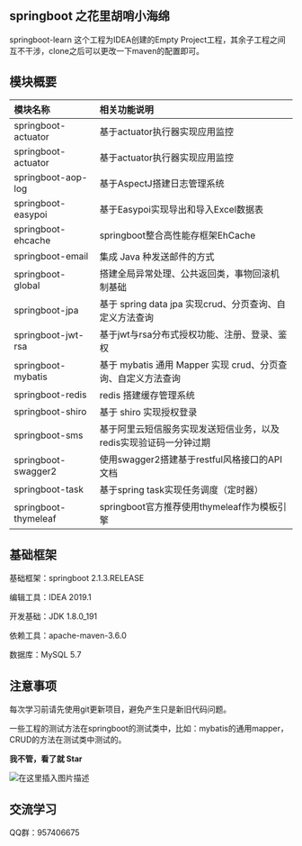 ## springboot 之花里胡哨小海绵

springboot-learn 这个工程为IDEA创建的Empty Project工程，其余子工程之间互不干涉，clone之后可以更改一下maven的配置即可。

## 模块概要

|模块名称| 相关功能说明 |
|:--|:--|
|  springboot-actuator  |  基于actuator执行器实现应用监控  |
|  springboot-actuator  |  基于actuator执行器实现应用监控  |
|  springboot-aop-log  |  基于AspectJ搭建日志管理系统  |
|  springboot-easypoi  |  基于Easypoi实现导出和导入Excel数据表  |
|  springboot-ehcache  |  springboot整合高性能存框架EhCache  |
|  springboot-email  |  集成 Java 种发送邮件的方式  |
|  springboot-global  |  搭建全局异常处理、公共返回类，事物回滚机制基础  |
|  springboot-jpa  |  基于 spring data jpa 实现crud、分页查询、自定义方法查询  |
|  springboot-jwt-rsa  |  基于jwt与rsa分布式授权功能、注册、登录、鉴权  |
|  springboot-mybatis  |  基于 mybatis 通用 Mapper 实现 crud、分页查询、自定义方法查询  |
|  springboot-redis  |  redis 搭建缓存管理系统  |
|  springboot-shiro  |  基于 shiro 实现授权登录  |
|  springboot-sms  |  基于阿里云短信服务实现发送短信业务，以及redis实现验证码一分钟过期  |
|  springboot-swagger2  |  使用swagger2搭建基于restful风格接口的API文档  |
|  springboot-task  |  基于spring task实现任务调度（定时器）  |
|  springboot-thymeleaf  |  springboot官方推荐使用thymeleaf作为模板引擎  |

## 基础框架

基础框架：springboot 2.1.3.RELEASE

编辑工具：IDEA 2019.1

开发基础：JDK 1.8.0_191

依赖工具：apache-maven-3.6.0

数据库：MySQL 5.7

## 注意事项

每次学习前请先使用git更新项目，避免产生只是新旧代码问题。

一些工程的测试方法在springboot的测试类中，比如：mybatis的通用mapper，CRUD的方法在测试类中测试的。

**我不管，看了就 Star**

![在这里插入图片描述](https://img-blog.csdnimg.cn/20190417200257956.jpg)

## 交流学习

QQ群：957406675
